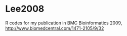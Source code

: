# Lee2008
R codes for my publication in BMC Bioinformatics 2009,
http://www.biomedcentral.com/1471-2105/9/32

